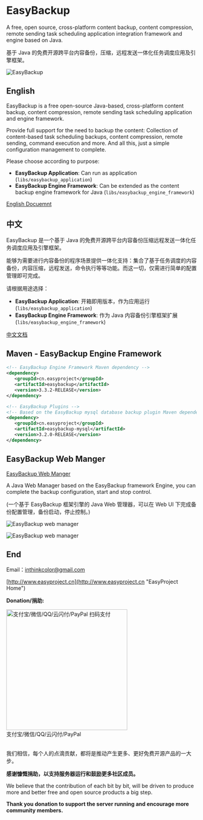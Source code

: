 # EasyBackup

A free, open source, cross-platform content backup, content compression,  remote sending task scheduling application integration framework and engine based on Java.

基于 Java 的免费开源跨平台内容备份，压缩，远程发送一体化任务调度应用及引擎框架。

![EasyBackup](doc/images/EasyBackup.png)

## English

EasyBackup is a free open-source Java-based, cross-platform content backup, content compression, remote sending  task scheduling application and engine framework. 

Provide full support for the need to backup the content: Collection of content-based task scheduling backups, content compression, remote sending, command execution and more. And all this, just a simple configuration management to complete.

Please choose according to purpose:
- **EasyBackup Application**: Can run as application (`libs/easybackup_application`)
- **EasyBackup Engine Framework**:  Can be extended as the content backup engine framework for Java (`libs/easybackup_engine_framework`)


[English Docuemnt](doc_en.md)



## 中文

EasyBackup 是一个基于 Java 的免费开源跨平台内容备份压缩远程发送一体化任务调度应用及引擎框架。

能够为需要进行内容备份的程序场景提供一体化支持：集合了基于任务调度的内容备份，内容压缩，远程发送，命令执行等等功能。而这一切，仅需进行简单的配置管理即可完成。

请根据用途选择：
- **EasyBackup Application**: 开箱即用版本，作为应用运行(`libs/easybackup_application`)
- **EasyBackup Engine Framework**: 作为 Java 内容备份引擎框架扩展(`libs/easybackup_engine_framework`)


[中文文档](doc_zh_CN.md)



## Maven - EasyBackup Engine Framework

```XML
<!-- EasyBackup Engine Framework Maven dependency -->
<dependency>
   <groupId>cn.easyproject</groupId>
   <artifactId>easybackup</artifactId>
   <version>3.3.2-RELEASE</version>
</dependency>

<!-- EasyBackup Plugins -->
<!-- Based on the EasyBackup mysql database backup plugin Maven dependency -->
<dependency>
   <groupId>cn.easyproject</groupId>
   <artifactId>easybackup-mysql</artifactId>
   <version>3.2.0-RELEASE</version>
</dependency>
```


## EasyBackup Web Manger

[EasyBackup Web Manger](https://github.com/ushelp/EasyBackup-Web "Goto EasyBackup Web Manger") 

A Java Web Manager based on the EasyBackup framework Engine, you can complete the backup configuration, start and stop control.

(一个基于 EasyBackup 框架引擎的 Java Web 管理器，可以在 Web UI 下完成备份配置管理，备份启动，停止控制。)

![EasyBackup web manager](doc/images/dashboard.png)

![EasyBackup web manager](doc/images/dashboard_zh_CN.png)


## End

Email：<inthinkcolor@gmail.com>

[http://www.easyproject.cn](http://www.easyproject.cn "EasyProject Home")


**Donation/捐助:**

<a href="http://www.easyproject.cn/donation">
<img alt="
支付宝/微信/QQ/云闪付/PayPal 扫码支付" src="http://www.easyproject.cn/thanks/donation.png"  title="支付宝/微信/QQ/云闪付/PayPal 扫码支付"  height="320" width="320"></img></a>
<div>支付宝/微信/QQ/云闪付/PayPal</div>

<br/>

我们相信，每个人的点滴贡献，都将是推动产生更多、更好免费开源产品的一大步。

**感谢慷慨捐助，以支持服务器运行和鼓励更多社区成员。**

We believe that the contribution of each bit by bit, will be driven to produce more and better free and open source products a big step.

**Thank you donation to support the server running and encourage more community members.**
